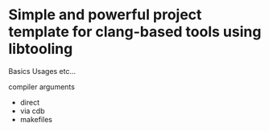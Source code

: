 # Simple and powerful project template for clang-based tools using libtooling

Basics Usages etc...


compiler arguments
- direct
- via cdb
- makefiles


